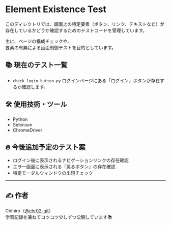 # Element Existence Test

このディレクトリでは、画面上の特定要素（ボタン、リンク、テキストなど）が  
存在しているかどうか確認するためのテストコードを管理しています。

主に、ページの構成チェックや、  
要素の有無による画面制御テストを目的としています。

## 📚 現在のテスト一覧

- `check_login_button.py`
  ログインページにある「ログイン」ボタンが存在するか確認します。

## 🛠 使用技術・ツール

- Python 
- Selenium
- ChromeDriver

## 🔥 今後追加予定のテスト案

- ログイン後に表示されるナビゲーションリンクの存在確認
- エラー画面に表示される「戻るボタン」の存在確認
- 特定モーダルウィンドウの出現チェック

---

## ✍️ 作者
Chihiro（[@chr02-git](https://github.com/chr02-git)）  
学習記録を兼ねてコツコツ少しずつ公開しています📚
